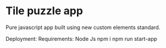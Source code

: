 # Tile puzzle app

Pure javascript app built using new custom elements standard.

Deployment:
Requirements: Node Js
npm i
npm run start-app
